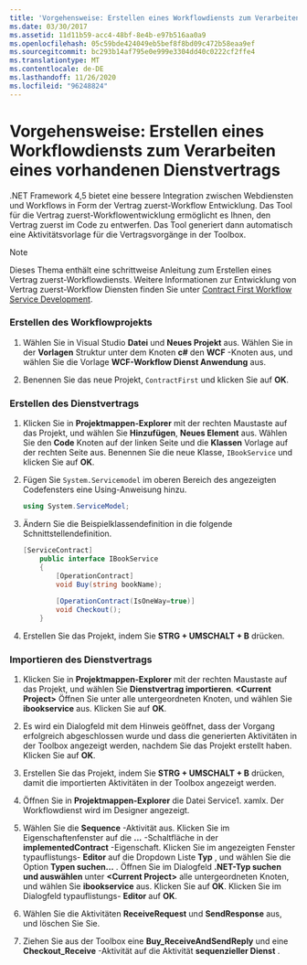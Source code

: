 ```yaml
---
title: 'Vorgehensweise: Erstellen eines Workflowdiensts zum Verarbeiten eines vorhandenen Dienstvertrags'
ms.date: 03/30/2017
ms.assetid: 11d11b59-acc4-48bf-8e4b-e97b516aa0a9
ms.openlocfilehash: 05c59bde424049eb5bef8f8bd09c472b58eaa9ef
ms.sourcegitcommit: bc293b14af795e0e999e3304dd40c0222cf2ffe4
ms.translationtype: MT
ms.contentlocale: de-DE
ms.lasthandoff: 11/26/2020
ms.locfileid: "96248824"
---
```

# <a name="how-to-create-a-workflow-service-that-consumes-an-existing-service-contract"></a>Vorgehensweise: Erstellen eines Workflowdiensts zum Verarbeiten eines vorhandenen Dienstvertrags

.NET Framework 4,5 bietet eine bessere Integration zwischen Webdiensten und Workflows in Form der Vertrag zuerst-Workflow Entwicklung. Das Tool für die Vertrag zuerst-Workflowentwicklung ermöglicht es Ihnen, den Vertrag zuerst im Code zu entwerfen. Das Tool generiert dann automatisch eine Aktivitätsvorlage für die Vertragsvorgänge in der Toolbox.  
  
> [!NOTE]
> Dieses Thema enthält eine schrittweise Anleitung zum Erstellen eines Vertrag zuerst-Workflowdiensts. Weitere Informationen zur Entwicklung von Vertrag zuerst-Workflow Diensten finden Sie unter [Contract First Workflow Service Development](contract-first-workflow-service-development.md).  
  
### <a name="creating-the-workflow-project"></a>Erstellen des Workflowprojekts  
  
1. Wählen Sie in Visual Studio **Datei** und **Neues Projekt** aus. Wählen Sie in der **Vorlagen** Struktur unter dem Knoten **c#** den **WCF** -Knoten aus, und wählen Sie die Vorlage **WCF-Workflow Dienst Anwendung** aus.  
  
2. Benennen Sie das neue Projekt, `ContractFirst` und klicken Sie auf **OK**.  
  
### <a name="creating-the-service-contract"></a>Erstellen des Dienstvertrags  
  
1. Klicken Sie in **Projektmappen-Explorer** mit der rechten Maustaste auf das Projekt, und wählen Sie **Hinzufügen**, **Neues Element** aus. Wählen Sie den **Code** Knoten auf der linken Seite und die **Klassen** Vorlage auf der rechten Seite aus. Benennen Sie die neue Klasse, `IBookService` und klicken Sie auf **OK**.  
  
2. Fügen Sie `System.Servicemodel` im oberen Bereich des angezeigten Codefensters eine Using-Anweisung hinzu.  
  
    ```csharp  
    using System.ServiceModel;  
    ```  
  
3. Ändern Sie die Beispielklassendefinition in die folgende Schnittstellendefinition.  
  
    ```csharp  
    [ServiceContract]  
        public interface IBookService  
        {  
            [OperationContract]  
            void Buy(string bookName);  
  
            [OperationContract(IsOneWay=true)]  
            void Checkout();  
        }  
    ```  
  
4. Erstellen Sie das Projekt, indem Sie **STRG + UMSCHALT + B** drücken.  
  
### <a name="importing-the-service-contract"></a>Importieren des Dienstvertrags  
  
1. Klicken Sie in **Projektmappen-Explorer** mit der rechten Maustaste auf das Projekt, und wählen Sie **Dienstvertrag importieren**. **\<Current Project>** Öffnen Sie unter alle untergeordneten Knoten, und wählen Sie **ibookservice** aus. Klicken Sie auf **OK**.  
  
2. Es wird ein Dialogfeld mit dem Hinweis geöffnet, dass der Vorgang erfolgreich abgeschlossen wurde und dass die generierten Aktivitäten in der Toolbox angezeigt werden, nachdem Sie das Projekt erstellt haben. Klicken Sie auf **OK**.  
  
3. Erstellen Sie das Projekt, indem Sie **STRG + UMSCHALT + B** drücken, damit die importierten Aktivitäten in der Toolbox angezeigt werden.  
  
4. Öffnen Sie in **Projektmappen-Explorer** die Datei Service1. xamlx. Der Workflowdienst wird im Designer angezeigt.  
  
5. Wählen Sie die **Sequence** -Aktivität aus. Klicken Sie im Eigenschaftenfenster auf die **...** -Schaltfläche in der **implementedContract** -Eigenschaft. Klicken Sie im angezeigten Fenster typauflistungs- **Editor** auf die Dropdown Liste **Typ** , und wählen Sie die Option **Typen suchen...** . Öffnen Sie im Dialogfeld **.NET-Typ suchen und auswählen** unter **\<Current Project>** alle untergeordneten Knoten, und wählen Sie **ibookservice** aus. Klicken Sie auf **OK**. Klicken Sie im Dialogfeld typauflistungs- **Editor** auf **OK**.  
  
6. Wählen Sie die Aktivitäten **ReceiveRequest** und **SendResponse** aus, und löschen Sie Sie.  
  
7. Ziehen Sie aus der Toolbox eine **Buy_ReceiveAndSendReply** und eine **Checkout_Receive** -Aktivität auf die Aktivität **sequenzieller Dienst** .

